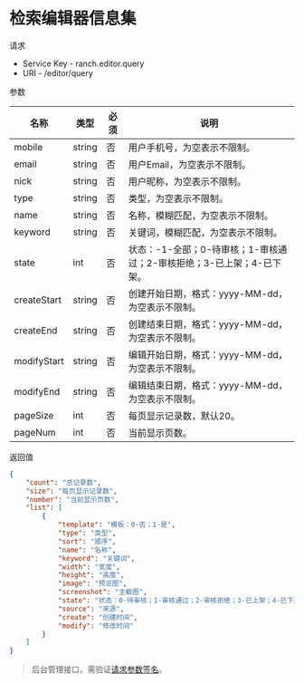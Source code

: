 # 检索编辑器信息集

请求
- Service Key - ranch.editor.query
- URI - /editor/query

参数

|名称|类型|必须|说明|
|---|---|---|---|
|mobile|string|否|用户手机号，为空表示不限制。|
|email|string|否|用户Email，为空表示不限制。|
|nick|string|否|用户昵称，为空表示不限制。|
|type|string|否|类型，为空表示不限制。|
|name|string|否|名称，模糊匹配，为空表示不限制。|
|keyword|string|否|关键词，模糊匹配，为空表示不限制。|
|state|int|否|状态：-1-全部；0-待审核；1-审核通过；2-审核拒绝；3-已上架；4-已下架。|
|createStart|string|否|创建开始日期，格式：yyyy-MM-dd，为空表示不限制。|
|createEnd|string|否|创建结束日期，格式：yyyy-MM-dd，为空表示不限制。|
|modifyStart|string|否|编辑开始日期，格式：yyyy-MM-dd，为空表示不限制。|
|modifyEnd|string|否|编辑结束日期，格式：yyyy-MM-dd，为空表示不限制。|
|pageSize|int|否|每页显示记录数，默认20。|
|pageNum|int|否|当前显示页数。|

返回值
```json
{
    "count": "总记录数",
    "size": "每页显示记录数",
    "number": "当前显示页数",
    "list": [
        {
            "template": "模板：0-否；1-是",
            "type": "类型",
            "sort": "顺序",
            "name": "名称",
            "keyword": "关键词",
            "width": "宽度",
            "height": "高度",
            "image": "预览图",
            "screenshot": "主截图",
            "state": "状态：0-待审核；1-审核通过；2-审核拒绝；3-已上架；4-已下架",
            "source": "来源",
            "create": "创建时间",
            "modify": "修改时间"
        }
    ]
}
```

> 后台管理接口，需验证[请求参数签名](https://github.com/heisedebaise/tephra/blob/master/tephra-ctrl/doc/sign.md)。
